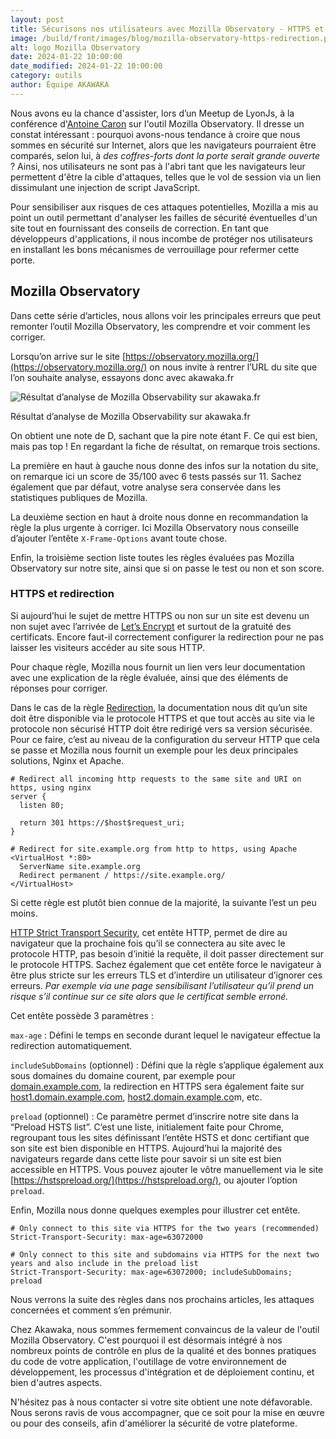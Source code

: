 ```yaml
---
layout: post
title: Sécurisons nos utilisateurs avec Mozilla Observatory - HTTPS et redirection
image: /build/front/images/blog/mozilla-observatory-https-redirection.png
alt: logo Mozilla Observatory
date: 2024-01-22 10:00:00
date_modified: 2024-01-22 10:00:00
category: outils
author: Équipe AKAWAKA
---
```


Nous avons eu la chance d'assister, lors d’un Meetup de LyonJs, à la conférence d'[Antoine Caron](https://twitter.com/Slashgear_) sur l'outil Mozilla Observatory. Il dresse un constat intéressant : pourquoi avons-nous tendance à croire que nous sommes en sécurité sur Internet, alors que les navigateurs pourraient être comparés, selon lui, à *des coffres-forts dont la porte serait grande ouverte* ? Ainsi, nos utilisateurs ne sont pas à l'abri tant que les navigateurs leur permettent d'être la cible d'attaques, telles que le vol de session via un lien dissimulant une injection de script JavaScript.

Pour sensibiliser aux risques de ces attaques potentielles, Mozilla a mis au point un outil permettant d'analyser les failles de sécurité éventuelles d'un site tout en fournissant des conseils de correction. En tant que développeurs d'applications, il nous incombe de protéger nos utilisateurs en installant les bons mécanismes de verrouillage pour refermer cette porte.

## Mozilla Observatory

Dans cette série d’articles, nous allons voir les principales erreurs que peut remonter l’outil Mozilla Observatory, les comprendre et voir comment les corriger.

Lorsqu’on arrive sur le site [https://observatory.mozilla.org/](https://observatory.mozilla.org/) on nous invite à rentrer l’URL du site que l’on souhaite analyse, essayons donc avec akawaka.fr

![Résultat d’analyse de Mozilla Observability sur akawaka.fr](/build/front/images/blog/mozilla-observatory-akawaka.png)

Résultat d’analyse de Mozilla Observability sur akawaka.fr

On obtient une note de D, sachant que la pire note étant F. Ce qui est bien, mais pas top ! En regardant la fiche de résultat, on remarque trois sections.

La première en haut à gauche nous donne des infos sur la notation du site, on remarque ici un score de 35/100 avec 6 tests passés sur 11. Sachez également que par défaut, votre analyse sera conservée dans les statistiques publiques de Mozilla.

La deuxième section en haut à droite nous donne en recommandation la règle la plus urgente à corriger. Ici Mozilla Observatory nous conseille d’ajouter l’entête `X-Frame-Options` avant toute chose.

Enfin, la troisième section liste toutes les règles évaluées pas Mozilla Observatory sur notre site, ainsi que si on passe le test ou non et son score.

### HTTPS et redirection

Si aujourd’hui le sujet de mettre HTTPS ou non sur un site est devenu un non sujet avec l’arrivée de [Let’s Encrypt](https://letsencrypt.org/) et surtout de la gratuité des certificats. Encore faut-il correctement configurer la redirection pour ne pas laisser les visiteurs accéder au site sous HTTP.

Pour chaque règle, Mozilla nous fournit un lien vers leur documentation avec une explication de la règle évaluée, ainsi que des éléments de réponses pour corriger. 

Dans le cas de la règle [Redirection](https://infosec.mozilla.org/guidelines/web_security#http-redirections), la documentation nous dit qu’un site doit être disponible via le protocole HTTPS et que tout accès au site via le protocole non sécurisé HTTP doit être redirigé vers sa version sécurisée. Pour ce faire, c’est au niveau de la configuration du serveur HTTP que cela se passe et Mozilla nous fournit un exemple pour les deux principales solutions, Nginx et Apache.

```
# Redirect all incoming http requests to the same site and URI on https, using nginx
server {
  listen 80;

  return 301 https://$host$request_uri;
}
```

```
# Redirect for site.example.org from http to https, using Apache
<VirtualHost *:80>
  ServerName site.example.org
  Redirect permanent / https://site.example.org/
</VirtualHost>
```

Si cette règle est plutôt bien connue de la majorité, la suivante l’est un peu moins.

[HTTP Strict Transport Security](https://infosec.mozilla.org/guidelines/web_security#http-strict-transport-security), cet entête HTTP, permet de dire au navigateur que la prochaine fois qu’il se connectera au site avec le protocole HTTP, pas besoin d’initié la requête, il doit passer directement sur le protocole HTTPS. Sachez également que cet entête force le navigateur à être plus stricte sur les erreurs TLS et d’interdire un utilisateur d’ignorer ces erreurs. *Par exemple via une page sensibilisant l’utilisateur qu’il prend un risque s’il continue sur ce site alors que le certificat semble erroné.*

Cet entête possède 3 paramètres :

`max-age` : Défini le temps en seconde durant lequel le navigateur effectue la redirection automatiquement.

`includeSubDomains` (optionnel) : Défini que la règle s’applique également aux sous domaines du domaine courent, par exemple pour [domain.example.com](http://domain.example.com), la redirection en HTTPS sera également faite sur [host1.domain.example.com](http://host1.domain.example.com), [host2.domain.example.co](http://host2.domain.example.co)m, etc.

`preload` (optionnel) : Ce paramètre permet d’inscrire notre site dans la “Preload HSTS list”. C’est une liste, initialement faite pour Chrome, regroupant tous les sites définissant l’entête HSTS et donc certifiant que son site est bien disponible en HTTPS. Aujourd’hui la majorité des navigateurs regarde dans cette liste pour savoir si un site est bien accessible en HTTPS. Vous pouvez ajouter le vôtre manuellement via le site [https://hstspreload.org/](https://hstspreload.org/), ou ajouter l’option `preload`.

Enfin, Mozilla nous donne quelques exemples pour illustrer cet entête.

```
# Only connect to this site via HTTPS for the two years (recommended)
Strict-Transport-Security: max-age=63072000

# Only connect to this site and subdomains via HTTPS for the next two years and also include in the preload list
Strict-Transport-Security: max-age=63072000; includeSubDomains; preload
```

Nous verrons la suite des règles dans nos prochains articles, les attaques concernées et comment s’en prémunir. 

Chez Akawaka, nous sommes fermement convaincus de la valeur de l'outil Mozilla Observatory. C'est pourquoi il est désormais intégré à nos nombreux points de contrôle en plus de la qualité et des bonnes pratiques du code de votre application, l'outillage de votre environnement de développement, les processus d'intégration et de déploiement continu, et bien d'autres aspects.

N'hésitez pas à nous contacter si votre site obtient une note défavorable. Nous serons ravis de vous accompagner, que ce soit pour la mise en œuvre ou pour des conseils, afin d'améliorer la sécurité de votre plateforme.
